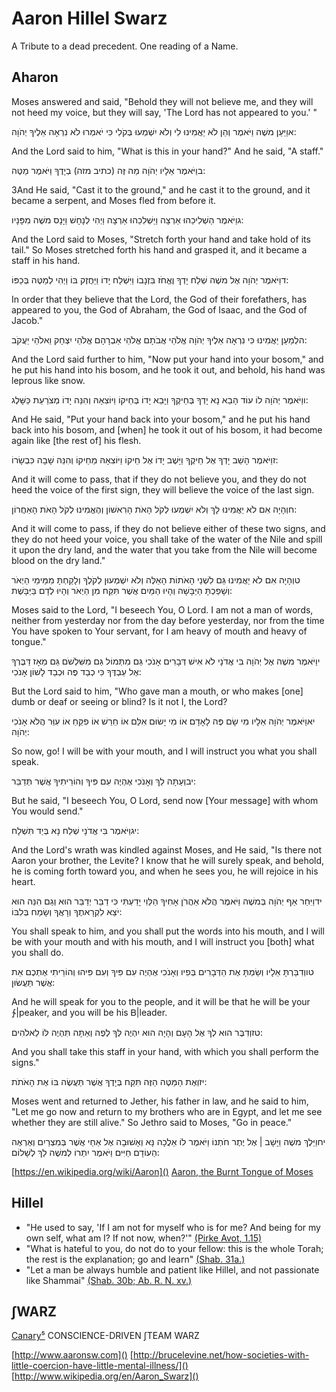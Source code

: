 Aaron Hillel Swarz
==================
A Tribute to a dead precedent. One reading of a Name.

Aharon
-------

Moses answered and said, "Behold they will not believe me, and they will not heed my voice, but they will say, 'The Lord has not appeared to you.' "

אוַיַּעַן משֶׁה וַיֹּאמֶר וְהֵן לֹא יַאֲמִינוּ לִי וְלֹא יִשְׁמְעוּ בְּקֹלִי כִּי יֹאמְרוּ לֹא נִרְאָה אֵלֶיךָ יְהֹוָה:

And the Lord said to him, "What is this in your hand?" And he said, "A staff."

בוַיֹּאמֶר אֵלָיו יְהֹוָה מַה זֶּה (כתיב מזה) בְיָדֶךָ וַיֹּאמֶר מַטֶּה:

3And He said, "Cast it to the ground," and he cast it to the ground, and it became a serpent, and Moses fled from before it.	 	

גוַיֹּאמֶר הַשְׁלִיכֵהוּ אַרְצָה וַיַּשְׁלִכֵהוּ אַרְצָה וַיְהִי לְנָחָשׁ וַיָּנָס משֶׁה מִפָּנָיו:

And the Lord said to Moses, "Stretch forth your hand and take hold of its tail." So Moses stretched forth his hand and grasped it, and it became a staff in his hand.

דוַיֹּאמֶר יְהֹוָה אֶל משֶׁה שְׁלַח יָדְךָ וֶאֱחֹז בִּזְנָבוֹ וַיִּשְׁלַח יָדוֹ וַיַּחֲזֶק בּוֹ וַיְהִי לְמַטֶּה בְּכַפּוֹ:

In order that they believe that the Lord, the God of their forefathers, has appeared to you, the God of Abraham, the God of Isaac, and the God of Jacob."

הלְמַעַן יַאֲמִינוּ כִּי נִרְאָה אֵלֶיךָ יְהֹוָה אֱלֹהֵי אֲבֹתָם אֱלֹהֵי אַבְרָהָם אֱלֹהֵי יִצְחָק וֵאלֹהֵי יַעֲקֹב:

And the Lord said further to him, "Now put your hand into your bosom," and he put his hand into his bosom, and he took it out, and behold, his hand was leprous like snow.

ווַיֹּאמֶר יְהֹוָה לוֹ עוֹד הָבֵא נָא יָדְךָ בְּחֵיקֶךָ וַיָּבֵא יָדוֹ בְּחֵיקוֹ וַיּוֹצִאָהּ וְהִנֵּה יָדוֹ מְצֹרַעַת כַּשָּׁלֶג:

And He said, "Put your hand back into your bosom," and he put his hand back into his bosom, and [when] he took it out of his bosom, it had become again like [the rest of] his flesh.

זוַיֹּאמֶר הָשֵׁב יָדְךָ אֶל חֵיקֶךָ וַיָּשֶׁב יָדוֹ אֶל חֵיקוֹ וַיּוֹצִאָהּ מֵחֵיקוֹ וְהִנֵּה שָׁבָה כִּבְשָׂרוֹ:

And it will come to pass, that if they do not believe you, and they do not heed the voice of the first sign, they will believe the voice of the last sign.

חוְהָיָה אִם לֹא יַאֲמִינוּ לָךְ וְלֹא יִשְׁמְעוּ לְקֹל הָאֹת הָרִאשׁוֹן וְהֶאֱמִינוּ לְקֹל הָאֹת הָאַחֲרוֹן:

And it will come to pass, if they do not believe either of these two signs, and they do not heed your voice, you shall take of the water of the Nile and spill it upon the dry land, and the water that you take from the Nile will become blood on the dry land."

טוְהָיָה אִם לֹא יַאֲמִינוּ גַּם לִשְׁנֵי הָאֹתוֹת הָאֵלֶּה וְלֹא יִשְׁמְעוּן לְקֹלֶךָ וְלָקַחְתָּ מִמֵּימֵי הַיְאֹר וְשָׁפַכְתָּ הַיַּבָּשָׁה וְהָיוּ הַמַּיִם אֲשֶׁר תִּקַּח מִן הַיְאֹר וְהָיוּ לְדָם בַּיַּבָּשֶׁת:

Moses said to the Lord, "I beseech You, O Lord. I am not a man of words, neither from yesterday nor from the day before yesterday, nor from the time You have spoken to Your servant, for I am heavy of mouth and heavy of tongue."	 	

יוַיֹּאמֶר משֶׁה אֶל יְהֹוָה בִּי אֲדֹנָי לֹא אִישׁ דְּבָרִים אָנֹכִי גַּם מִתְּמוֹל גַּם מִשִּׁלְשֹׁם גַּם מֵאָז דַּבֶּרְךָ אֶל עַבְדֶּךָ כִּי כְבַד פֶּה וּכְבַד לָשׁוֹן אָנֹכִי:

But the Lord said to him, "Who gave man a mouth, or who makes [one] dumb or deaf or seeing or blind? Is it not I, the Lord?	

יאוַיֹּאמֶר יְהֹוָה אֵלָיו מִי שָׂם פֶּה לָאָדָם אוֹ מִי יָשׂוּם אִלֵּם אוֹ חֵרֵשׁ אוֹ פִקֵּחַ אוֹ עִוֵּר הֲלֹא אָנֹכִי יְהֹוָה:

So now, go! I will be with your mouth, and I will instruct you what you shall speak.

יבוְעַתָּה לֵךְ וְאָנֹכִי אֶהְיֶה עִם פִּיךָ וְהוֹרֵיתִיךָ אֲשֶׁר תְּדַבֵּר:

But he said, "I beseech You, O Lord, send now [Your message] with whom You would send."

יגוַיֹּאמֶר בִּי אֲדֹנָי שְׁלַח נָא בְּיַד תִּשְׁלָח:

And the Lord's wrath was kindled against Moses, and He said, "Is there not Aaron your brother, the Levite? I know that he will surely speak, and behold, he is coming forth toward you, and when he sees you, he will rejoice in his heart.

ידוַיִּחַר אַף יְהֹוָה בְּמשֶׁה וַיֹּאמֶר הֲלֹא אַהֲרֹן אָחִיךָ הַלֵּוִי יָדַעְתִּי כִּי דַבֵּר יְדַבֵּר הוּא וְגַם הִנֵּה הוּא יֹצֵא לִקְרָאתֶךָ וְרָאֲךָ וְשָׂמַח בְּלִבּוֹ:

You shall speak to him, and you shall put the words into his mouth, and I will be with your mouth and with his mouth, and I will instruct you [both] what you shall do.

טווְדִבַּרְתָּ אֵלָיו וְשַׂמְתָּ אֶת הַדְּבָרִים בְּפִיו וְאָנֹכִי אֶהְיֶה עִם פִּיךָ וְעִם פִּיהוּ וְהוֹרֵיתִי אֶתְכֶם אֵת אֲשֶׁר תַּעֲשׂוּן:

And he will speak for you to the people, and it will be that he will be your ∱|peaker, and you will be his Ᏼ|leader.

טזוְדִבֶּר הוּא לְךָ אֶל הָעָם וְהָיָה הוּא יִהְיֶה לְּךָ לְפֶה וְאַתָּה תִּהְיֶה לּוֹ לֵאלֹהִים:

And you shall take this staff in your hand, with which you shall perform the signs."

יזוְאֶת הַמַּטֶּה הַזֶּה תִּקַּח בְּיָדֶךָ אֲשֶׁר תַּעֲשֶׂה בּוֹ אֶת הָאֹתֹת:

Moses went and returned to Jether, his father in law, and he said to him, "Let me go now and return to my brothers who are in Egypt, and let me see whether they are still alive." So Jethro said to Moses, "Go in peace."

יחוַיֵּלֶךְ משֶׁה וַיָּשָׁב | אֶל יֶתֶר חֹתְנוֹ וַיֹּאמֶר לוֹ אֵלֲכָה נָּא וְאָשׁוּבָה אֶל אַחַי אֲשֶׁר בְּמִצְרַיִם וְאֶרְאֶה הַעוֹדָם חַיִּים וַיֹּאמֶר יִתְרוֹ לְמשֶׁה לֵךְ לְשָׁלוֹם:


[https://en.wikipedia.org/wiki/Aaron]()
[Aaron, the Burnt Tongue of Moses][MosaicStutter]

Hillel
------
- "He used to say, 'If I am not for myself who is for me? And being for my own self, what am I? If not now, when?'" [(Pirke Avot, 1.15)][pirke_avot]
- "What is hateful to you, do not do to your fellow: this is the whole Torah; the rest is the explanation; go and learn" [(Shab. 31a.)][hillel_the_elder]
- "Let a man be always humble and patient like Hillel, and not passionate like Shammai" [(Shab. 30b; Ab. R. N. xv.)][hillel_the_elder]


∫WARZ
-----
[Canary⁵][diccion⁺ARIO]
CONSCIENCE-DRIVEN ∫TEAM WARZ

[http://www.aaronsw.com]()
[http://brucelevine.net/how-societies-with-little-coercion-have-little-mental-illness/]()
[http://www.wikipedia.org/en/Aaron_Swarz]()


[hillel_the_elder]: https://en.wikipedia.org/wiki/Hillel_the_Elder
[pirke_avot]: http://www.sacred-texts.com/jud/sjf/sjf03.htm
[diccion⁺ARIO]: http://www.github.com/lifesavers/diccionario
[MosaicStutter]: https://en.wikipedia.org/wiki/Moses_in_rabbinic_literature#Removes_Pharaoh.27s_crown
